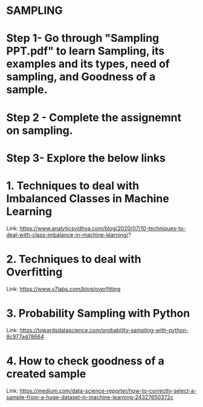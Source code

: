 # **SAMPLING**
# **Step 1- Go through "Sampling PPT.pdf" to learn Sampling, its examples and its types, need of sampling, and Goodness of a sample.**
# **Step 2 - Complete the assignemnt on sampling.**
# **Step 3- Explore the below links**
# **1. Techniques to deal with Imbalanced Classes in Machine Learning**
Link: https://www.analyticsvidhya.com/blog/2020/07/10-techniques-to-deal-with-class-imbalance-in-machine-learning/?
# **2. Techniques to deal with Overfitting**
Link: https://www.v7labs.com/blog/overfitting
# **3. Probability Sampling with Python**
Link: https://towardsdatascience.com/probability-sampling-with-python-8c977ad78664
# **4. How to check goodness of a created sample**
Link: https://medium.com/data-science-reporter/how-to-correctly-select-a-sample-from-a-huge-dataset-in-machine-learning-24327650372c
